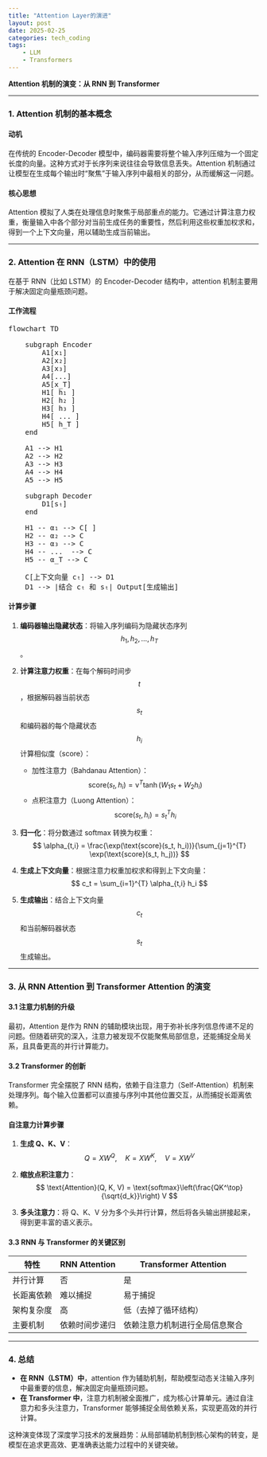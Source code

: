 ```yaml
---
title: "Attention Layer的演进"
layout: post
date: 2025-02-25
categories: tech_coding
tags:
    - LLM
    - Transformers
---
```



**Attention 机制的演变：从 RNN 到 Transformer**

---

### **1. Attention 机制的基本概念**

#### **动机**

在传统的 Encoder-Decoder 模型中，编码器需要将整个输入序列压缩为一个固定长度的向量。这种方式对于长序列来说往往会导致信息丢失。Attention 机制通过让模型在生成每个输出时“聚焦”于输入序列中最相关的部分，从而缓解这一问题。

#### **核心思想**

Attention 模拟了人类在处理信息时聚焦于局部重点的能力。它通过计算注意力权重，衡量输入中各个部分对当前生成任务的重要性，然后利用这些权重加权求和，得到一个上下文向量，用以辅助生成当前输出。

---

### **2. Attention 在 RNN（LSTM）中的使用**

在基于 RNN（比如 LSTM）的 Encoder-Decoder 结构中，attention 机制主要用于解决固定向量瓶颈问题。

#### **工作流程**

<pre class="mermaid">
flowchart TD

    subgraph Encoder
        A1[x₁]
        A2[x₂]
        A3[x₃]
        A4[...]
        A5[x_T]
        H1[ h₁ ]
        H2[ h₂ ]
        H3[ h₃ ]
        H4[ ... ]
        H5[ h_T ]
    end

    A1 --> H1
    A2 --> H2
    A3 --> H3
    A4 --> H4
    A5 --> H5

    subgraph Decoder
        D1[sₜ]
    end

    H1 -- α₁ --> C[ ]
    H2 -- α₂ --> C
    H3 -- α₃ --> C
    H4 -- ...  --> C
    H5 -- α_T --> C

    C[上下文向量 cₜ] --> D1
    D1 --> |结合 cₜ 和 sₜ| Output[生成输出]
</pre>

#### **计算步骤**
1. **编码器输出隐藏状态**：将输入序列编码为隐藏状态序列 $$h_1, h_2, \dots, h_T$$。

2. **计算注意力权重**：在每个解码时间步 $$t$$，根据解码器当前状态 $$s_t$$ 和编码器的每个隐藏状态 $$h_i$$ 计算相似度（score）：
   - 加性注意力（Bahdanau Attention）：
     $$
     \text{score}(s_t, h_i) = \text{v}^T \tanh(W_1 s_t + W_2 h_i)
     $$
   - 点积注意力（Luong Attention）：
     $$
     \text{score}(s_t, h_i) = s_t^T h_i
     $$

3. **归一化**：将分数通过 softmax 转换为权重：
   $$
   \alpha_{t,i} = \frac{\exp(\text{score}(s_t, h_i))}{\sum_{j=1}^{T} \exp(\text{score}(s_t, h_j))}
   $$

4. **生成上下文向量**：根据注意力权重加权求和得到上下文向量：
   $$
   c_t = \sum_{i=1}^{T} \alpha_{t,i} h_i
   $$

5. **生成输出**：结合上下文向量 $$c_t$$ 和当前解码器状态 $$s_t$$ 生成输出。

---

### **3. 从 RNN Attention 到 Transformer Attention 的演变**

#### **3.1 注意力机制的升级**

最初，Attention 是作为 RNN 的辅助模块出现，用于弥补长序列信息传递不足的问题。但随着研究的深入，注意力被发现不仅能聚焦局部信息，还能捕捉全局关系，且具备更高的并行计算能力。

#### **3.2 Transformer 的创新**

Transformer 完全摆脱了 RNN 结构，依赖于自注意力（Self-Attention）机制来处理序列。每个输入位置都可以直接与序列中其他位置交互，从而捕捉长距离依赖。



#### **自注意力计算步骤**

1. **生成 Q、K、V**：
   $$
   Q = XW^Q, \quad K = XW^K, \quad V = XW^V
   $$

2. **缩放点积注意力**：
   $$
   \text{Attention}(Q, K, V) = \text{softmax}\left(\frac{QK^\top}{\sqrt{d_k}}\right) V
   $$

3. **多头注意力**：将 Q、K、V 分为多个头并行计算，然后将各头输出拼接起来，得到更丰富的语义表示。

#### **3.3 RNN 与 Transformer 的关键区别**

| 特性          | RNN Attention                    | Transformer Attention             |
|---------------|----------------------------------|-----------------------------------|
| 并行计算      | 否                               | 是                                |
| 长距离依赖    | 难以捕捉                          | 易于捕捉                           |
| 架构复杂度    | 高                               | 低（去掉了循环结构）              |
| 主要机制      | 依赖时间步递归                   | 依赖注意力机制进行全局信息聚合      |

---

### **4. 总结**

- **在 RNN（LSTM）中**，attention 作为辅助机制，帮助模型动态关注输入序列中最重要的信息，解决固定向量瓶颈问题。
- **在 Transformer 中**，注意力机制被全面推广，成为核心计算单元。通过自注意力和多头注意力，Transformer 能够捕捉全局依赖关系，实现更高效的并行计算。

这种演变体现了深度学习技术的发展趋势：从局部辅助机制到核心架构的转变，是模型在追求更高效、更准确表达能力过程中的关键突破。




